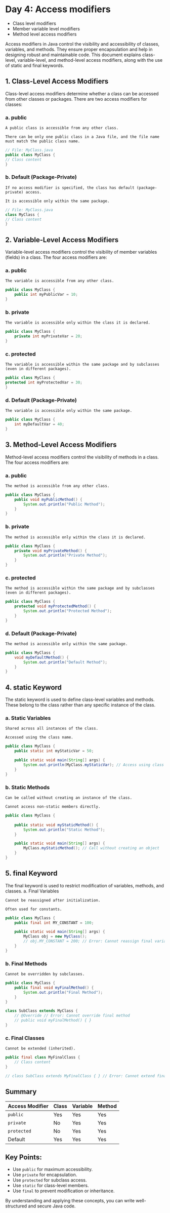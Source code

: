 # Day 4: Access modifiers

* Class level modifiers
* Member variable level modifiers
* Method level access modifiers

Access modifiers in Java control the visibility and accessibility of classes, variables, and methods. They ensure proper encapsulation and help in designing robust and maintainable code. This document explains class-level, variable-level, and method-level access modifiers, along with the use of static and final keywords.

## 1. Class-Level Access Modifiers

Class-level access modifiers determine whether a class can be accessed from other classes or packages. There are two access modifiers for classes:

### a. public

    A public class is accessible from any other class.

    There can be only one public class in a Java file, and the file name must match the public class name.

```java
// File: MyClass.java
public class MyClass {
// Class content
}
```

### b. Default (Package-Private)

    If no access modifier is specified, the class has default (package-private) access.

    It is accessible only within the same package.

```java
// File: MyClass.java
class MyClass {
// Class content
}
```

## 2. Variable-Level Access Modifiers

Variable-level access modifiers control the visibility of member variables (fields) in a class. The four access modifiers are:

### a. public

    The variable is accessible from any other class.

```java
public class MyClass {
    public int myPublicVar = 10;
}
```

### b. private

    The variable is accessible only within the class it is declared.

```java
public class MyClass {
    private int myPrivateVar = 20;
}
```

### c. protected

    The variable is accessible within the same package and by subclasses (even in different packages).

```java
public class MyClass {
protected int myProtectedVar = 30;
}
```

### d. Default (Package-Private)

    The variable is accessible only within the same package.

```java
public class MyClass {
    int myDefaultVar = 40;
}
```

## 3. Method-Level Access Modifiers

Method-level access modifiers control the visibility of methods in a class. The four access modifiers are:

### a. public

    The method is accessible from any other class.

```java
public class MyClass {
    public void myPublicMethod() {
        System.out.println("Public Method");
    }
}
```

### b. private

    The method is accessible only within the class it is declared.

```java
public class MyClass {
    private void myPrivateMethod() {
        System.out.println("Private Method");
    }
}
```

### c. protected

    The method is accessible within the same package and by subclasses (even in different packages).

```java
public class MyClass {
    protected void myProtectedMethod() {
        System.out.println("Protected Method");
    }
}
```

### d. Default (Package-Private)

    The method is accessible only within the same package.

```java
public class MyClass {
    void myDefaultMethod() {
        System.out.println("Default Method");
    }
}
```

## 4. static Keyword

The static keyword is used to define class-level variables and methods. These belong to the class rather than any specific instance of the class.

### a. Static Variables

    Shared across all instances of the class.

    Accessed using the class name.

```java
public class MyClass {
    public static int myStaticVar = 50;

    public static void main(String[] args) {
        System.out.println(MyClass.myStaticVar); // Access using class name
    }
}
```

### b. Static Methods

    Can be called without creating an instance of the class.

    Cannot access non-static members directly.

```java
public class MyClass {
    
    public static void myStaticMethod() {
        System.out.println("Static Method");
    }

    public static void main(String[] args) {
        MyClass.myStaticMethod(); // Call without creating an object
    }
}
```

## 5. final Keyword

The final keyword is used to restrict modification of variables, methods, and classes.
a. Final Variables

    Cannot be reassigned after initialization.

    Often used for constants.

```java
public class MyClass {
    public final int MY_CONSTANT = 100;

    public static void main(String[] args) {
        MyClass obj = new MyClass();
        // obj.MY_CONSTANT = 200; // Error: Cannot reassign final variable
    }
}
```

### b. Final Methods

    Cannot be overridden by subclasses.

```java
public class MyClass {
    public final void myFinalMethod() {
        System.out.println("Final Method");
    }
}

class SubClass extends MyClass {
    // @Override // Error: Cannot override final method
    // public void myFinalMethod() { }
}
```

### c. Final Classes

    Cannot be extended (inherited).

```java
public final class MyFinalClass {
    // Class content
}

// class SubClass extends MyFinalClass { } // Error: Cannot extend final class
```

## Summary

| Access Modifier | Class | Variable | Method |
|-----------------|-------|----------|--------|
| `public`        | Yes   | Yes      | Yes    |
| `private`       | No    | Yes      | Yes    |
| `protected`     | No    | Yes      | Yes    |
| Default         | Yes   | Yes      | Yes    |

## Key Points:

- Use `public` for maximum accessibility.
- Use `private` for encapsulation.
- Use `protected` for subclass access.
- Use `static` for class-level members.
- Use `final` to prevent modification or inheritance.

By understanding and applying these concepts, you can write well-structured and secure Java code.